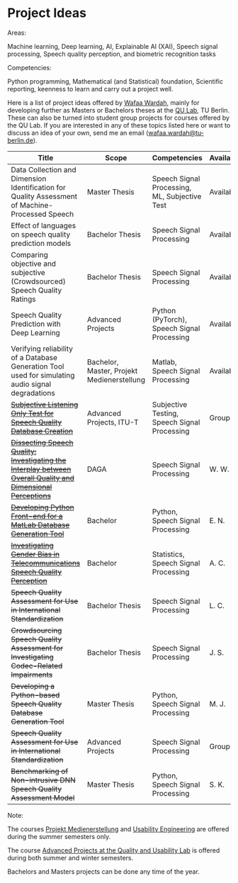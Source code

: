 # Project Ideas

Areas: 


Machine learning, Deep learning, AI, Explainable AI (XAI), Speech signal processing, Speech quality perception, and biometric recognition tasks


Competencies:

Python programming, Mathematical (and Statistical) foundation, Scientific reporting, keenness to learn and carry out a project well.


Here is a list of project ideas offered by [Wafaa Wardah](https://www.tu.berlin/index.php?id=34807), mainly for developing further as Masters or Bachelors theses at the [QU Lab](https://www.tu.berlin/en/qu), TU Berlin. These can also be turned into student group projects for courses offered by the QU Lab. If you are interested in any of these topics listed here or want to discuss an idea of your own, send me an email ([wafaa.wardah@tu-berlin.de](mailto:wafaa.wardah@tu-berlin.de)).

| Title | Scope | Competencies | Availability | Date |
|-------------| -----|-------------| -----| -----|
| Data Collection and Dimension Identification for Quality Assessment of Machine-Processed Speech| Master Thesis | Speech Signal Processing, ML, Subjective Test | Available | Sept 2024 |
| Effect of languages on speech quality prediction models| Bachelor Thesis | Speech Signal Processing | Available | Aug 2024 |
| Comparing objective and subjective (Crowdsourced) Speech Quality Ratings| Bachelor Thesis | Speech Signal Processing | Available | Aug 2024 |
| Speech Quality Prediction with Deep Learning | Advanced Projects | Python (PyTorch), Speech Signal Processing | Available | Aug 2024 |
| Verifying reliability of a Database Generation Tool used for simulating audio signal degradations| Bachelor, Master, Projekt Medienerstellung | Matlab, Speech Signal Processing | Available | Aug 2024 |
| ~~[Subjective Listening Only Test for Speech Quality Database Creation](https://github.com/WafaaWardah/SLOTest_2023)~~ | Advanced Projects, ITU-T | Subjective Testing, Speech Signal Processing | Group of 6 | Oct 2023 |
| ~~[Dissecting Speech Quality: Investigating the Interplay between Overall Quality and Dimensional Perceptions](https://github.com/WafaaWardah/dissecting_speech_quality_dimensions)~~| DAGA | Speech Signal Processing | W. W. | Oct 2023 |
| ~~[Developing Python Front-end for a MatLab Database Generation Tool](https://github.com/WafaaWardah/PyGUI-DB)~~ | Bachelor | Python, Speech Signal Processing | E. N. | Nov 2023 |
| ~~[Investigating Gender Bias in Telecommunications Speech Quality Perception](https://github.com/WafaaWardah/gen_speech)~~ | Bachelor | Statistics, Speech Signal Processing | A. C. | Nov 2023 |
| ~~Speech Quality Assessment for Use in International Standardization~~ | Bachelor Thesis | Speech Signal Processing | L. C. | 2023 |
| ~~Crowdsourcing Speech Quality Assessment for Investigating Codec-Related Impairments~~ | Bachelor Thesis | Speech Signal Processing | J. S. | 2023 |
| ~~Developing a Python-based Speech Quality Database Generation Tool~~ | Master Thesis | Python, Speech Signal Processing | M. J. | 2023 |
| ~~Speech Quality Assessment for Use in International Standardization~~ | Advanced Projects | Speech Signal Processing | Group of 6 | 2022 |
| ~~Benchmarking of Non-intrusive DNN Speech Quality Assessment Model~~ | Master Thesis | Python, Speech Signal Processing | S. K. | 2021 - 2022 |



Note: 

The courses [Projekt Medienerstellung](https://www.tu.berlin/qu/studium-und-lehre/lehrangebot/kurse/sommersemester/medienprojekt-medienerstellung) and [Usability Engineering](https://www.tu.berlin/qu/studium-und-lehre/lehrangebot/kurse/sommersemester/usability-engineering) are offered during the summer semesters only. 

The course [Advanced Projects at the Quality and Usability Lab](https://www.tu.berlin/qu/studium-und-lehre/lehrangebot) is offered during both summer and winter semesters.

Bachelors and Masters projects can be done any time of the year.
